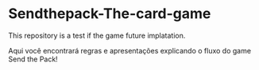 # Sendthepack-The-card-game
This repository is a test if the game future implatation.

Aqui você encontrará regras e apresentações explicando o fluxo do game Send the Pack!
